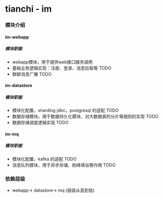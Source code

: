 # tianchi - im
### 模块介绍

#### im-webapp
##### 模块职能
* webapp模块，用于提供web接口服务调用 
* 基础业务逻辑实现：注册、登录，消息拉取等 TODO
* 群聊消息广播 TODO

#### im-datastore
##### 模块职能
* 模块化配置，sharding jdbc，postgresql 的适配 TODO
* 数据存储模块，用于数据持久化模块，对大数据表的分片等细则的实现 TODO
* 数据存储调度逻辑实现 TODO

#### im-mq
##### 模块职能
* 模块化配置，kafka 的适配 TODO
* 消息队列模块，用于异步存储、削峰填谷等作用 TODO

### 依赖层级
* webapp-> datastore-> mq (层级从高到低)









